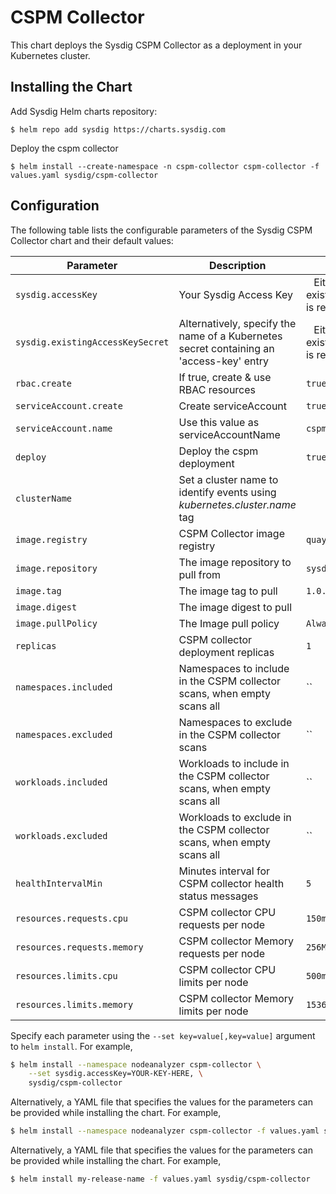 # CSPM Collector

This chart deploys the Sysdig CSPM Collector as a deployment in your Kubernetes cluster.

## Installing the Chart

Add Sysdig Helm charts repository:

```
$ helm repo add sysdig https://charts.sysdig.com
```

Deploy the cspm collector

```
$ helm install --create-namespace -n cspm-collector cspm-collector -f values.yaml sysdig/cspm-collector
```

## Configuration

The following table lists the configurable parameters of the Sysdig CSPM Collector chart and their default values:

| Parameter                            | Description                                                                                                            | Default                           |
| ------------------------------------ | ---------------------------------------------------------------------------------------------------------------------- | --------------------------------- |
| `sysdig.accessKey`                                                   | Your Sysdig Access Key                                                                   | ` ` Either accessKey or existingAccessKeySecret is required                    |
| `sysdig.existingAccessKeySecret`                                     | Alternatively, specify the name of a Kubernetes secret containing an 'access-key' entry  | ` ` Either accessKey or existingAccessKeySecret is required                    |
| `rbac.create`                                                        | If true, create & use RBAC resources                                                     | `true`                                                                         |
| `serviceAccount.create`                                              | Create serviceAccount                                                                    | `true`                                                                         |
| `serviceAccount.name`                                                | Use this value as serviceAccountName                                                     | `cspm-collector`                                                               |
| `deploy`                                                             | Deploy the cspm deployment                                                               | `true`                                                                         |
| `clusterName`                                                        | Set a cluster name to identify events using *kubernetes.cluster.name* tag                | ` `                                                                            |
| `image.registry`                                                     | CSPM Collector image registry                                                            | `quay.io`                                                                      |
| `image.repository`                                                   | The image repository to pull from                                                        | `sysdig/cspm-collector`                                                        |
| `image.tag`                                                          | The image tag to pull                                                                    | `1.0.0`                                                                        |
| `image.digest`                                                       | The image digest to pull                                                                 | ` `                                                                            |
| `image.pullPolicy`                                                   | The Image pull policy                                                                    | `Always`                                                                       |
| `replicas`                                    | CSPM collector deployment replicas                                                       | `1`                                                                            |
| `namespaces.included`                         | Namespaces to include in the CSPM collector scans, when empty scans all                  | ``                                                                             |
| `namespaces.excluded`                         | Namespaces to exclude in the CSPM collector scans                                        | ``                                                                             |
| `workloads.included`                          | Workloads to include in the CSPM collector scans, when empty scans all                   | ``                                                                             |
| `workloads.excluded`                          | Workloads to exclude in the CSPM collector scans, when empty scans all                   | ``                                                                             |
| `healthIntervalMin`                           | Minutes interval for CSPM collector health status messages                               | `5`                                                                            |
| `resources.requests.cpu`                               | CSPM collector CPU requests per node                                                     | `150m`                                                                        |
| `resources.requests.memory`                            | CSPM collector Memory requests per node                                                  | `256Mi`                                                                        |
| `resources.limits.cpu`                                 | CSPM collector CPU limits per node                                                       | `500m`                                                                         |
| `resources.limits.memory`                              | CSPM collector Memory limits per node                                                    | `1536Mi`                                                                        |

Specify each parameter using the `--set key=value[,key=value]` argument to `helm install`. For example,

```bash
$ helm install --namespace nodeanalyzer cspm-collector \
    --set sysdig.accessKey=YOUR-KEY-HERE, \
    sysdig/cspm-collector
```

Alternatively, a YAML file that specifies the values for the parameters can be provided while installing the chart. For
example,

```bash
$ helm install --namespace nodeanalyzer cspm-collector -f values.yaml sysdig/cspm-collector
```

Alternatively, a YAML file that specifies the values for the parameters can be provided while installing the chart. For example,

```bash
$ helm install my-release-name -f values.yaml sysdig/cspm-collector
```
